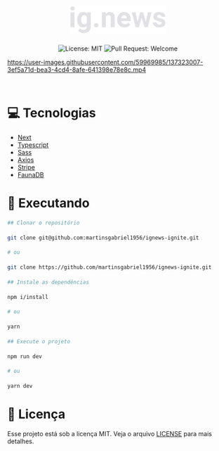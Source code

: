 <h1 align="center">
  <img src=".github/logo.svg" />
</h1>

<p align="center">
  <img alt="License: MIT" src="https://img.shields.io/github/license/martinsgabriel1956/dtmoney-ignite?style=for-the-badge&labelColor=1f2729&color=eba417" />
  <img alt="Pull Request: Welcome" src="https://img.shields.io/static/v1?label=PRs&message=welcome&color=61dafb&labelColor=1f2729&style=for-the-badge" />
</p>

https://user-images.githubusercontent.com/59969985/137323007-3ef5a71d-bea3-4cd4-8afe-641398e78e8c.mp4

<br />

# :computer: Tecnologias

- [Next](https://nextjs.org/)
- [Typescript](https://www.typescriptlang.org/)
- [Sass](https://sass-lang.com)
- [Axios](https://axios-http.com/docs/intro)
- [Stripe](https://stripe.com)
- [FaunaDB](https://fauna.com)

# :construction_worker: Executando

```bash
## Clonar o repositório

git clone git@github.com:martinsgabriel1956/ignews-ignite.git

# ou

git clone https://github.com/martinsgabriel1956/ignews-ignite.git

## Instale as dependências

npm i/install

# ou

yarn

## Execute o projeto

npm run dev

# ou

yarn dev

```

# :memo: Licença

Esse projeto está sob a licença MIT. Veja o arquivo [LICENSE](LICENSE.md) para mais detalhes.
